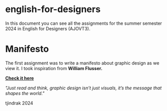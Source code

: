 # english-for-designers

In this document you can see all the assignments for the summer semester 2024 in English for Designers (AJOVT3).

# Manifesto

The first assignment was to write a manifesto about graphic design as we view it. I took inspiration from **William Flusser.**

**[Check it here](https://tjindrak.github.io/english-for-designers/)**

_"Just read and think, graphic design isn’t just visuals, it’s the message that shapes the world."_                                              

tjindrak 2024
